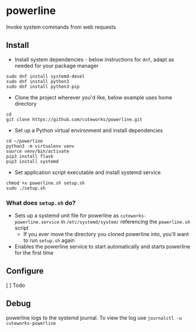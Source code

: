 # powerline
Invoke system commands from web requests

## Install

* Install system dependencies - below instructions for `dnf`, adapt as needed for your package manager

```
sudo dnf install systemd-devel
sudo dnf install python3
sudo dnf install python3-pip
```

*  Clone the project wherever you'd like, below example uses home directory

```
cd
git clone https://github.com/cuteworks/powerline.git
```

* Set up a Python virtual environment and install dependencies

```
cd ~/powerline
python3 -m virtualenv venv
source venv/bin/activate
pip3 install flask
pip3 install systemd
```

* Set application script executable and install systemd service

```
chmod +x powerline.sh setup.sh
sudo ./setup.sh
```


### What does `setup.sh` do?
* Sets up a systemd unit file for powerline as `cuteworks-powerline.service` in `/etc/systemd/system/` referencing the `powerline.sh` script
  * If you ever move the directory you cloned powerline into, you'll want to run `setup.sh` again
* Enables the powerline service to start automatically and starts powerline for the first time

## Configure

[ ] Todo

## Debug
powerline logs to the systemd journal. To view the log use `journalctl -u cuteworks-powerline`